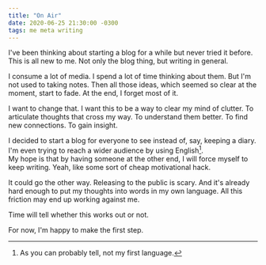 ```yaml
---
title: "On Air"
date: 2020-06-25 21:30:00 -0300
tags: me meta writing
---
```


I've been thinking about starting a blog for a while but never tried it before.  
This is all new to me. Not only the blog thing, but writing in general. 

I consume a lot of media. I spend a lot of time thinking about them. 
But I'm not used to taking notes. 
Then all those ideas, which seemed so clear at the moment, start to fade.
At the end, I forget most of it.

I want to change that. I want this to be a way to clear my mind of clutter. To articulate thoughts that cross my way. To understand them better. To find new connections. To gain insight.

I decided to start a blog for everyone to see instead of, say, keeping a diary.
I'm even trying to reach a wider audience by using English[^1].  
My hope is that by having someone at the other end, I will force myself to keep writing.
Yeah, like some sort of cheap motivational hack.

It could go the other way. 
Releasing to the public is scary.
And it's already hard enough to put my thoughts into words in my own language.
All this friction may end up working against me.

Time will tell whether this works out or not. 

For now, I'm happy to make the first step.


[^1]: As you can probably tell, not my first language. 